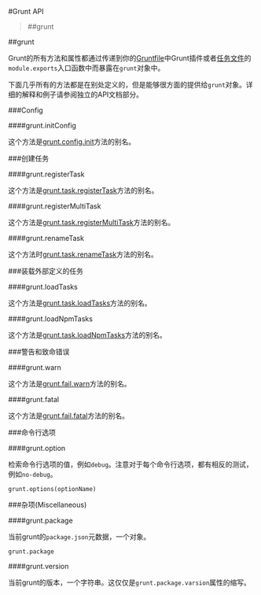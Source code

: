 #Grunt API

> ##grunt

##grunt

Grunt的所有方法和属性都通过传递到你的[Gruntfile](http://gruntjs.com/getting-started)中Grunt插件或者[任务文件](http://gruntjs.com/creating-tasks)的`module.exports`入口函数中而暴露在`grunt`对象中。

下面几乎所有的方法都是在别处定义的，但是能够很方面的提供给`grunt`对象。详细的解释和例子请参阅独立的API文档部分。

###Config

####grunt.initConfig

这个方法是[grunt.config.init](http://gruntjs.com/api/grunt.config#grunt.config.init)方法的别名。

###创建任务

####grunt.registerTask

这个方法是[grunt.task.registerTask](http://gruntjs.com/api/grunt.task#grunt.task.registertask)方法的别名。

####grunt.registerMultiTask

这个方法是[grunt.task.registerMultiTask](http://gruntjs.com/api/grunt.task#grunt.task.registermultitask)方法的别名。

####grunt.renameTask

这个方法时[grunt.task.renameTask](http://gruntjs.com/api/grunt.task#grunt.task.renametask)方法的别名。

###装载外部定义的任务

####grunt.loadTasks

这个方法是[grunt.task.loadTasks](http://gruntjs.com/grunt.task#grunt.task.loadtasks)方法的别名。

####grunt.loadNpmTasks

这个方法是[grunt.task.loadNpmTasks](http://gruntjs.com/grunt.task#grunt.task.loadnpmtasks)方法的别名。

###警告和致命错误

####grunt.warn

这个方法是[grunt.fail.warn](http://gruntjs.com/grunt.fail#grunt.fail.warn)方法的别名。

####grunt.fatal

这个方法是[grunt.fail.fatal](http://gruntjs.com/grunt.fail#grunt.fail.fatal)方法的别名。

###命令行选项

####grunt.option

检索命令行选项的值，例如`debug`。注意对于每个命令行选项，都有相反的测试，例如`no-debug`。

	grunt.options(optionName)
	
###杂项(Miscellaneous)

####grunt.package

当前grunt的`package.json`元数据，一个对象。

	grunt.package
	
####grunt.version

当前grunt的版本，一个字符串。这仅仅是`grunt.package.varsion`属性的缩写。